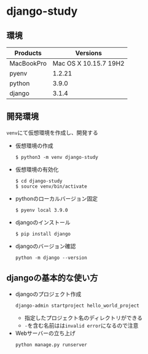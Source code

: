 # django-study
## 環境
| Products | Versions |
| --- | --- |
| MacBookPro | Mac OS X 10.15.7 19H2 |
| pyenv | 1.2.21 |
| python | 3.9.0 |
| django | 3.1.4 |

## 開発環境
`venv`にて仮想環境を作成し、開発する
- 仮想環境の作成
  ```
  $ python3 -m venv django-study
  ```
- 仮想環境の有効化
  ```
  $ cd django-study
  $ source venv/bin/activate
  ```
- pythonのローカルバージョン固定
  ```
  $ pyenv local 3.9.0
  ```
- djangoのインストール
  ```
  $ pip install django
  ```
- djangoのバージョン確認
  ```
  python -m django --version
  ```
## djangoの基本的な使い方
- djangoのプロジェクト作成
  ```
  django-admin startproject hello_world_project
  ```
  - 指定したプロジェクト名のディレクトリができる
  - `-`を含む名前はは`invalid error`になるので注意
- Webサーバーの立ち上げ
  ```
  python manage.py runserver
  ```